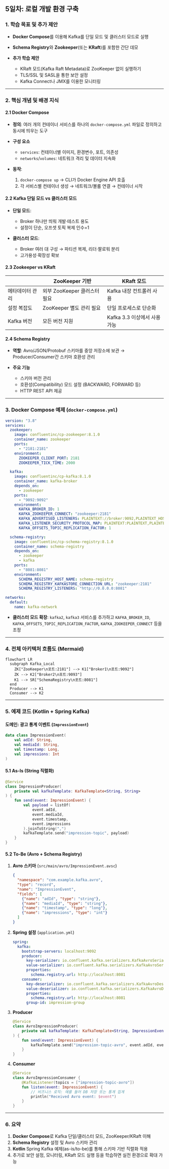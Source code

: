 ## 5일차: 로컬 개발 환경 구축

### 1. 학습 목표 및 추가 제안

* **Docker Compose**를 이용해 Kafka를 단일 모드 및 클러스터 모드로 실행
* **Schema Registry**와 **Zookeeper**(또는 **KRaft**)를 포함한 간단 데모
* **추가 학습 제안**

    * KRaft 모드(Kafka Raft Metadata)로 ZooKeeper 없이 실행하기
    * TLS/SSL 및 SASL을 통한 보안 설정
    * Kafka Connect나 JMX를 이용한 모니터링

---

### 2. 핵심 개념 및 배경 지식

#### 2.1 Docker Compose

* **정의**: 여러 개의 컨테이너 서비스를 하나의 `docker-compose.yml` 파일로 정의하고 동시에 띄우는 도구
* **구성 요소**

    * `services`: 컨테이너별 이미지, 환경변수, 포트, 의존성
    * `networks`/`volumes`: 네트워크 격리 및 데이터 지속화
* **동작**:

    1. `docker-compose up` → CLI가 Docker Engine API 호출
    2. 각 서비스별 컨테이너 생성 → 네트워크/볼륨 연결 → 컨테이너 시작

#### 2.2 Kafka 단일 모드 vs 클러스터 모드

* **단일 모드**:

    * Broker 하나만 띄워 개발·테스트 용도
    * 설정이 단순, 오프셋 토픽 복제 인수=1
* **클러스터 모드**:

    * Broker 여러 대 구성 → 파티션 복제, 리더·팔로워 분리
    * 고가용성·확장성 확보

#### 2.3 Zookeeper vs KRaft

|          | ZooKeeper 기반         | KRaft 모드             |
| -------- | -------------------- | -------------------- |
| 메타데이터 관리 | 외부 ZooKeeper 클러스터 필요 | Kafka 내장 컨트롤러 사용     |
| 설정 복잡도   | ZooKeeper 별도 관리 필요   | 단일 프로세스로 단순화         |
| Kafka 버전 | 모든 버전 지원             | Kafka 3.3 이상에서 사용 가능 |

#### 2.4 Schema Registry

* **역할**: Avro/JSON/Protobuf 스키마를 중앙 저장소에 보관 → Producer/Consumer간 스키마 호환성 관리
* **주요 기능**

    * 스키마 버전 관리
    * 호환성(Compatibility) 모드 설정 (BACKWARD, FORWARD 등)
    * HTTP REST API 제공

---

### 3. Docker Compose 예제 (`docker-compose.yml`)

```yaml
version: "3.8"
services:
  zookeeper:
    image: confluentinc/cp-zookeeper:8.1.0
    container_name: zookeeper
    ports:
      - "2181:2181"
    environment:
      ZOOKEEPER_CLIENT_PORT: 2181
      ZOOKEEPER_TICK_TIME: 2000

  kafka:
    image: confluentinc/cp-kafka:8.1.0
    container_name: kafka-broker
    depends_on:
      - zookeeper
    ports:
      - "9092:9092"
    environment:
      KAFKA_BROKER_ID: 1
      KAFKA_ZOOKEEPER_CONNECT: "zookeeper:2181"
      KAFKA_ADVERTISED_LISTENERS: PLAINTEXT://broker:9092,PLAINTEXT_HOST://localhost:9092
      KAFKA_LISTENER_SECURITY_PROTOCOL_MAP: PLAINTEXT:PLAINTEXT,PLAINTEXT_HOST:PLAINTEXT
      KAFKA_OFFSETS_TOPIC_REPLICATION_FACTOR: 1

  schema-registry:
    image: confluentinc/cp-schema-registry:8.1.0
    container_name: schema-registry
    depends_on:
      - zookeeper
      - kafka
    ports:
      - "8081:8081"
    environment:
      SCHEMA_REGISTRY_HOST_NAME: schema-registry
      SCHEMA_REGISTRY_KAFKASTORE_CONNECTION_URL: "zookeeper:2181"
      SCHEMA_REGISTRY_LISTENERS: "http://0.0.0.0:8081"

networks:
  default:
    name: kafka-network
```

* **클러스터 모드 확장**: `kafka2`, `kafka3` 서비스를 추가하고 `KAFKA_BROKER_ID`, `KAFKA_OFFSETS_TOPIC_REPLICATION_FACTOR`, `KAFKA_ZOOKEEPER_CONNECT` 등을 조정

---

### 4. 전체 아키텍처 흐름도 (Mermaid)

```mermaid
flowchart LR
  subgraph Kafka_Local
    ZK["ZooKeeper\n포트:2181"] --> K1["Broker1\n포트:9092"]
    ZK --> K2["Broker2\n포트:9093"]
    K1 --> SR["SchemaRegistry\n포트:8081"]
  end
  Producer --> K1
  Consumer --> K2
```

---

### 5. 예제 코드 (Kotlin + Spring Kafka)

#### 도메인: 광고 통계 이벤트 (`ImpressionEvent`)

```kotlin
data class ImpressionEvent(
    val adId: String,
    val mediaId: String,
    val timestamp: Long,
    val impressions: Int
)
```

#### 5.1 As-Is (String 직렬화)

```kotlin
@Service
class ImpressionProducer(
    private val kafkaTemplate: KafkaTemplate<String, String>
) {
    fun send(event: ImpressionEvent) {
        val payload = listOf(
            event.adId,
            event.mediaId,
            event.timestamp,
            event.impressions
        ).joinToString(",")
        kafkaTemplate.send("impression-topic", payload)
    }
}
```

#### 5.2 To-Be (Avro + Schema Registry)

1. **Avro 스키마** (`src/main/avro/ImpressionEvent.avsc`)

   ```json
   {
     "namespace": "com.example.kafka.avro",
     "type": "record",
     "name": "ImpressionEvent",
     "fields": [
       {"name": "adId", "type": "string"},
       {"name": "mediaId", "type": "string"},
       {"name": "timestamp", "type": "long"},
       {"name": "impressions", "type": "int"}
     ]
   }
   ```
2. **Spring 설정** (`application.yml`)

   ```yaml
   spring:
     kafka:
       bootstrap-servers: localhost:9092
       producer:
         key-serializer: io.confluent.kafka.serializers.KafkaAvroSerializer
         value-serializer: io.confluent.kafka.serializers.KafkaAvroSerializer
         properties:
           schema.registry.url: http://localhost:8081
       consumer:
         key-deserializer: io.confluent.kafka.serializers.KafkaAvroDeserializer
         value-deserializer: io.confluent.kafka.serializers.KafkaAvroDeserializer
         properties:
           schema.registry.url: http://localhost:8081
         group-id: impression-group
   ```
3. **Producer**

   ```kotlin
   @Service
   class AvroImpressionProducer(
       private val kafkaTemplate: KafkaTemplate<String, ImpressionEvent>
   ) {
       fun send(event: ImpressionEvent) {
           kafkaTemplate.send("impression-topic-avro", event.adId, event)
       }
   }
   ```
4. **Consumer**

   ```kotlin
   @Service
   class AvroImpressionConsumer {
       @KafkaListener(topics = ["impression-topic-avro"])
       fun listen(event: ImpressionEvent) {
           // 비즈니스 로직: 예를 들어 DB 저장 또는 통계 집계
           println("Received Avro event: $event")
       }
   }
   ```

---

### 6. 요약

1. **Docker Compose**로 Kafka 단일/클러스터 모드, ZooKeeper/KRaft 이해
2. **Schema Registry** 설정 및 Avro 스키마 관리
3. **Kotlin** Spring Kafka 예제(as-is/to-be)를 통해 스키마 기반 직렬화 적용
4. 추가로 보안 설정, 모니터링, KRaft 모드 실행 등을 학습하면 실전 환경으로 확대 가능

